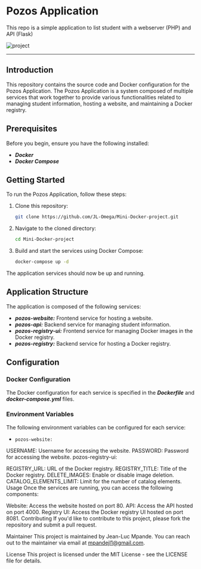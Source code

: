 # Pozos Application
This repo is a simple application to list student with a webserver (PHP) and API (Flask)

![project](https://user-images.githubusercontent.com/18481009/84582395-ba230b00-adeb-11ea-9453-22ed1be7e268.jpg)


------------
## Introduction

This repository contains the source code and Docker configuration for the Pozos Application. The Pozos Application is a system composed of multiple services that work together to provide various functionalities related to managing student information, hosting a website, and maintaining a Docker registry.

## Prerequisites

Before you begin, ensure you have the following installed:

- ***Docker***
- ***Docker Compose***

## Getting Started
To run the Pozos Application, follow these steps:
1. Clone this repository:
   ```bash
   git clone https://github.com/JL-Omega/Mini-Docker-project.git
   ```
2. Navigate to the cloned directory:
     ```bash
   cd Mini-Docker-project
   ```
3. Build and start the services using Docker Compose:
     ```bash
   docker-compose up -d
   ```

  The application services should now be up and running.

## Application Structure

The application is composed of the following services:

- ***pozos-website:*** Frontend service for hosting a website.
- ***pozos-api:*** Backend service for managing student information.
- ***pozos-registry-ui:*** Frontend service for managing Docker images in the Docker registry.
- ***pozos-registry:*** Backend service for hosting a Docker registry.
  
## Configuration

### Docker Configuration

The Docker configuration for each service is specified in the ***Dockerfile*** and ***docker-compose.yml*** files.

### Environment Variables

The following environment variables can be configured for each service:

- `pozos-website:`

USERNAME: Username for accessing the website.
PASSWORD: Password for accessing the website.
pozos-registry-ui:

REGISTRY_URL: URL of the Docker registry.
REGISTRY_TITLE: Title of the Docker registry.
DELETE_IMAGES: Enable or disable image deletion.
CATALOG_ELEMENTS_LIMIT: Limit for the number of catalog elements.
Usage
Once the services are running, you can access the following components:

Website: Access the website hosted on port 80.
API: Access the API hosted on port 4000.
Registry UI: Access the Docker registry UI hosted on port 8081.
Contributing
If you'd like to contribute to this project, please fork the repository and submit a pull request.

Maintainer
This project is maintained by Jean-Luc Mpande. You can reach out to the maintainer via email at mpandejl1@gmail.com.

License
This project is licensed under the MIT License - see the LICENSE file for details.
 





